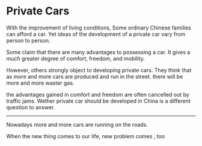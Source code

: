 # Private Cars



With the improvement of living conditions, Some ordinary Chinese families can afford a car. Yet ideas of the development of a private car vary from person to person.

Some claim that there are many advantages to possessing a car. It gives a much greater degree of comfort, freedom, and mobility.

However, others strongly object to developing private cars. They think that as more and more cars are produced and run in the street. there will be more and more waster gas.

the advantages gained in comfort and freedom are often cancelled out by traffic jams. Wether private car should be developed in China is a different      
question to answer.



---

Nowadays more and more cars are running on the roads.



When the new thing comes to our life, new problem comes , too

